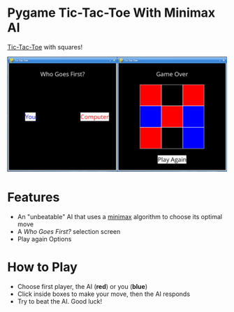 # Pygame Tic-Tac-Toe With Minimax AI

[Tic-Tac-Toe](https://en.wikipedia.org/wiki/Tic-tac-toe) with squares!

![Screen shot of game play](./assets/Gameplay.png "Gameplay")

# Features
- An "unbeatable" AI that uses a [minimax](https://en.wikipedia.org/wiki/Minimax) algorithm to choose its optimal move
- A _Who Goes First?_  selection screen
- Play again Options

# How to Play
- Choose first player, the AI (__red__) or you (__blue__)
- Click inside boxes to make your move, then the AI responds
- Try to beat the AI. Good luck!
